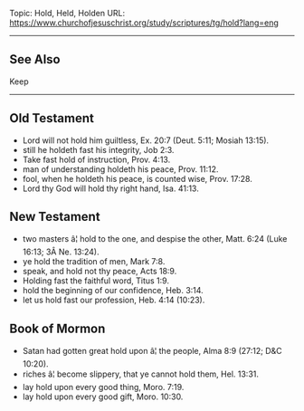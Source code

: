 Topic: Hold, Held, Holden
URL: https://www.churchofjesuschrist.org/study/scriptures/tg/hold?lang=eng

---

## See Also

Keep

---

## Old Testament

- Lord will not hold him guiltless, Ex. 20:7 (Deut. 5:11; Mosiah 13:15).
- still he holdeth fast his integrity, Job 2:3.
- Take fast hold of instruction, Prov. 4:13.
- man of understanding holdeth his peace, Prov. 11:12.
- fool, when he holdeth his peace, is counted wise, Prov. 17:28.
- Lord thy God will hold thy right hand, Isa. 41:13.

## New Testament

- two masters â¦ hold to the one, and despise the other, Matt. 6:24 (Luke 16:13; 3Â Ne. 13:24).
- ye hold the tradition of men, Mark 7:8.
- speak, and hold not thy peace, Acts 18:9.
- Holding fast the faithful word, Titus 1:9.
- hold the beginning of our confidence, Heb. 3:14.
- let us hold fast our profession, Heb. 4:14 (10:23).

## Book of Mormon

- Satan had gotten great hold upon â¦ the people, Alma 8:9 (27:12; D&C 10:20).
- riches â¦ become slippery, that ye cannot hold them, Hel. 13:31.
- lay hold upon every good thing, Moro. 7:19.
- lay hold upon every good gift, Moro. 10:30.

